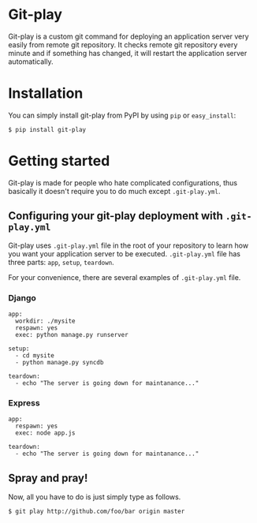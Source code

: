 Git-play
========

Git-play is a custom git command for deploying an application server very easily from remote git repository.
It checks remote git repository every minute and if something has changed, it will restart the application server automatically. 


# Installation

You can simply install git-play from PyPI by using `pip` or `easy_install`:

    $ pip install git-play
    
# Getting started

Git-play is made for people who hate complicated configurations, thus basically it doesn't require you to do much except `.git-play.yml`.

## Configuring your git-play deployment with `.git-play.yml`

Git-play uses `.git-play.yml` file in the root of your repository to learn how you want your application server to be executed.
`.git-play.yml` file has three parts: `app`, `setup`, `teardown`.

For your convenience, there are several examples of `.git-play.yml` file.

### Django
```
app:
  workdir: ./mysite
  respawn: yes
  exec: python manage.py runserver

setup:
  - cd mysite
  - python manage.py syncdb

teardown:
  - echo "The server is going down for maintanance..."
```

### Express
```
app:
  respawn: yes
  exec: node app.js

teardown:
  - echo "The server is going down for maintanance..."
```

## Spray and pray!

Now, all you have to do is just simply type as follows.

    $ git play http://github.com/foo/bar origin master
    

